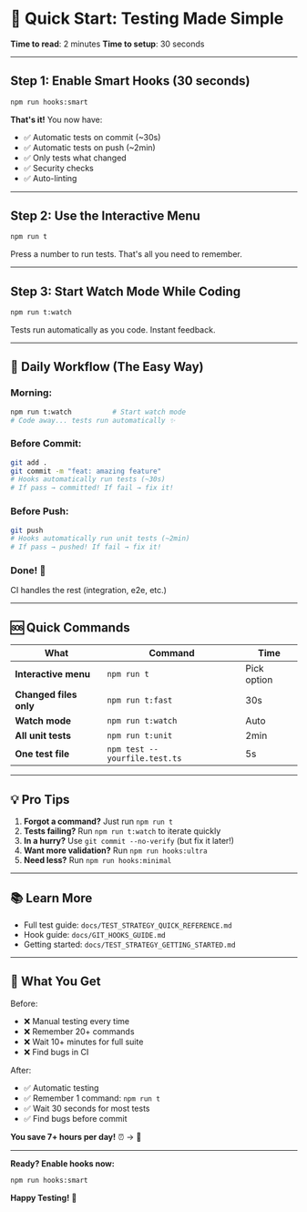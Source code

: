 # 🚀 Quick Start: Testing Made Simple

**Time to read**: 2 minutes
**Time to setup**: 30 seconds

---

## Step 1: Enable Smart Hooks (30 seconds)

```bash
npm run hooks:smart
```

**That's it!** You now have:
- ✅ Automatic tests on commit (~30s)
- ✅ Automatic tests on push (~2min)
- ✅ Only tests what changed
- ✅ Security checks
- ✅ Auto-linting

---

## Step 2: Use the Interactive Menu

```bash
npm run t
```

Press a number to run tests. That's all you need to remember.

---

## Step 3: Start Watch Mode While Coding

```bash
npm run t:watch
```

Tests run automatically as you code. Instant feedback.

---

## 🎯 Daily Workflow (The Easy Way)

### Morning:
```bash
npm run t:watch          # Start watch mode
# Code away... tests run automatically ✨
```

### Before Commit:
```bash
git add .
git commit -m "feat: amazing feature"
# Hooks automatically run tests (~30s)
# If pass → committed! If fail → fix it!
```

### Before Push:
```bash
git push
# Hooks automatically run unit tests (~2min)
# If pass → pushed! If fail → fix it!
```

### Done! 🎉
CI handles the rest (integration, e2e, etc.)

---

## 🆘 Quick Commands

| What | Command | Time |
|------|---------|------|
| **Interactive menu** | `npm run t` | Pick option |
| **Changed files only** | `npm run t:fast` | 30s |
| **Watch mode** | `npm run t:watch` | Auto |
| **All unit tests** | `npm run t:unit` | 2min |
| **One test file** | `npm test -- yourfile.test.ts` | 5s |

---

## 💡 Pro Tips

1. **Forgot a command?** Just run `npm run t`
2. **Tests failing?** Run `npm run t:watch` to iterate quickly
3. **In a hurry?** Use `git commit --no-verify` (but fix it later!)
4. **Want more validation?** Run `npm run hooks:ultra`
5. **Need less?** Run `npm run hooks:minimal`

---

## 📚 Learn More

- Full test guide: `docs/TEST_STRATEGY_QUICK_REFERENCE.md`
- Hook guide: `docs/GIT_HOOKS_GUIDE.md`
- Getting started: `docs/TEST_STRATEGY_GETTING_STARTED.md`

---

## 🎁 What You Get

Before:
- ❌ Manual testing every time
- ❌ Remember 20+ commands
- ❌ Wait 10+ minutes for full suite
- ❌ Find bugs in CI

After:
- ✅ Automatic testing
- ✅ Remember 1 command: `npm run t`
- ✅ Wait 30 seconds for most tests
- ✅ Find bugs before commit

**You save 7+ hours per day!** ⏰ → 💪

---

**Ready? Enable hooks now:**
```bash
npm run hooks:smart
```

**Happy Testing!** 🚀
